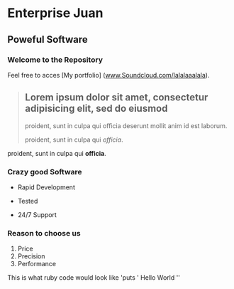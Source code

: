 Enterprise Juan
===============

Poweful Software
----------------

### Welcome to the Repository

Feel free to acces [My portfolio] (www.Soundcloud.com/lalalaaalala).

> ## Lorem ipsum dolor sit amet, consectetur adipisicing elit, sed do eiusmod
>
>proident, sunt in culpa qui officia deserunt mollit anim id est laborum.
>
>proident, sunt in culpa qui *officia*. 

proident, sunt in culpa qui **officia**. 

### Crazy good Software
* Rapid Development
+ Tested
- 24/7 Support

### Reason to choose us
1. Price
2. Precision
3. Performance


This is what ruby code would look like 'puts ' Hello World ''